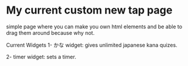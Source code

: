 # My current custom new tap page 
simple page where you can make you own html elements and be able to drag them around because why not.

Current Widgets
1- かな widget:
gives unlimited japanese kana quizes.

2- timer widget:
sets a timer.
